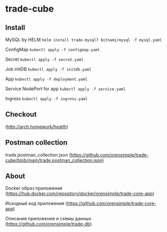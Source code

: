 # trade-cube

## Install

MySQL by HELM
`helm install trade-mysql7 bitnami/mysql -f mysql.yaml`

ConfigMap
`kubectl apply -f configmap.yaml`

Secret
`kubectl apply -f secret.yaml`

Job initDB
`kubectl apply -f initdb.yaml`

App
`kubectl apply -f deployment.yaml`

Service NodePort for app
`kubectl apply -f service.yaml`

Ingress
`kubectl apply -f ingress.yaml`

## Checkout
(http://arch.homework/health)

## Postman collection
trade.postman_collection.json
(https://github.com/orensimple/trade-cube/blob/main/trade.postman_collection.json)


## About
Docker образ приложения
(https://hub.docker.com/repository/docker/orensimple/trade-core-app)

Исходный код приложения
(https://github.com/orensimple/trade-core-app)

Описание приложения и схемы данных
(https://github.com/orensimple/trade-db)
